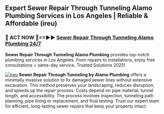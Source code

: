 ## Expert Sewer Repair Through Tunneling Alamo Plumbing Services in Los Angeles | Reliable & Affordable (ireu)  

<h3>🚿 ACT NOW 🌟==►► <a href="https://tinyurl.com/2ne6vx2x" rel="nofollow">Sewer Repair Through Tunneling Alamo Plumbing 24/7</a></h3>

**Sewer Repair Through Tunneling Alamo Plumbing** provides top-notch plumbing services in Los Angeles. From repairs to installations, enjoy free consultations + same-day service. Trusted Solutions 2025!

[![ireu](https://i.imgur.com/4PFF4AK.jpeg)](https://tinyurl.com/2ne6vx2x)
**Sewer Repair Through Tunneling by Alamo Plumbing** offers a minimally invasive solution to fix damaged sewer lines without extensive excavation. This method preserves your landscaping, reduces disruption, and speeds up the repair process. Costs depend on pipe material, tunnel length, and accessibility. The process involves inspection, tunneling path planning, pipe lining or replacement, and final testing. Trust our expert team for efficient, long-lasting sewer repairs that keep your property intact.